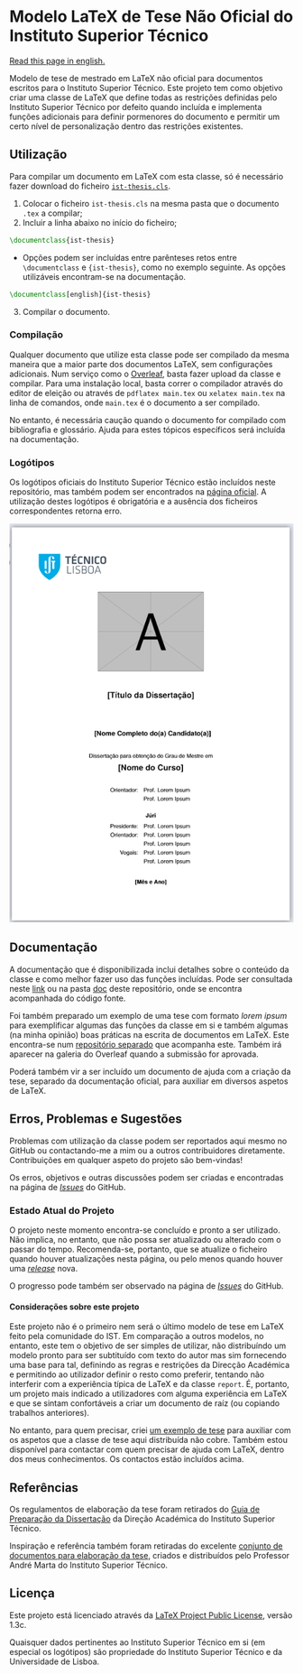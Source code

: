 # Modelo LaTeX de Tese Não Oficial do Instituto Superior Técnico

[Read this page in english.](README_EN.md)

Modelo de tese de mestrado em LaTeX não oficial para documentos escritos para o Instituto Superior Técnico. Este projeto tem como objetivo criar uma classe de LaTeX que define todas as restrições definidas pelo Instituto Superior Técnico por defeito quando incluída e implementa funções adicionais para definir pormenores do documento e permitir um certo nível de personalização dentro das restrições existentes.

## Utilização

Para compilar um documento em LaTeX com esta classe, só é necessário fazer download do ficheiro [`ist-thesis.cls`](https://github.com/ekspek/ist-thesis/releases/download/v1.1.0/ist-thesis.cls).
1. Colocar o ficheiro `ist-thesis.cls` na mesma pasta que o documento `.tex` a compilar;
2. Incluir a linha abaixo no início do ficheiro;
```tex
\documentclass{ist-thesis}
```
   - Opções podem ser incluídas entre parênteses retos entre `\documentclass` e `{ist-thesis}`, como no exemplo seguinte. As opções utilizáveis encontram-se na documentação.
```tex
\documentclass[english]{ist-thesis}
```
3. Compilar o documento.

### Compilação

Qualquer documento que utilize esta classe pode ser compilado da mesma maneira que a maior parte dos documentos LaTeX, sem configurações adicionais. Num serviço como o [Overleaf](https://www.overleaf.com/ "Overleaf"), basta fazer upload da classe e compilar. Para uma instalação local, basta correr o compilador através do editor de eleição ou através de `pdflatex main.tex` ou `xelatex main.tex` na linha de comandos, onde `main.tex` é o documento a ser compilado.

No entanto, é necessária caução quando o documento for compilado com bibliografia e glossário. Ajuda para estes tópicos específicos será incluída na documentação.

### Logótipos

Os logótipos oficiais do Instituto Superior Técnico estão incluídos neste repositório, mas também podem ser encontrados na [página oficial](https://tecnico.ulisboa.pt/pt/sobre-o-tecnico/institucional/logo-e-manual-de-identidade/). A utilização destes logótipos é obrigatória e a ausência dos ficheiros correspondentes retorna erro.

![Imagem da capa da tese de exemplo](./cover.png)

## Documentação

A documentação que é disponibilizada inclui detalhes sobre o conteúdo da classe e como melhor fazer uso das funções incluídas. Pode ser consultada neste [link](doc/doc.pdf) ou na pasta [doc](doc/) deste repositório, onde se encontra acompanhada do código fonte.

Foi também preparado um exemplo de uma tese com formato *lorem ipsum* para exemplificar algumas das funções da classe em si e também algumas (na minha opinião) boas práticas na escrita de documentos em LaTeX. Este encontra-se num [repositório separado](https://github.com/ekspek/ist-thesis-template) que acompanha este. Também irá aparecer na galeria do Overleaf quando a submissão for aprovada.

Poderá também vir a ser incluído um documento de ajuda com a criação da tese, separado da documentação oficial, para auxiliar em diversos aspetos de LaTeX.

## Erros, Problemas e Sugestões

Problemas com utilização da classe podem ser reportados aqui mesmo no GitHub ou contactando-me a mim ou a outros contribuidores diretamente. Contribuições em qualquer aspeto do projeto são bem-vindas!

Os erros, objetivos e outras discussões podem ser criadas e encontradas na página de [*Issues*](https://github.com/ekspek/ist-thesis/issues) do GitHub.

### Estado Atual do Projeto

O projeto neste momento encontra-se concluído e pronto a ser utilizado. Não implica, no entanto, que não possa ser atualizado ou alterado com o passar do tempo. Recomenda-se, portanto, que se atualize o ficheiro quando houver atualizações nesta página, ou pelo menos quando houver uma [*release*](https://github.com/ekspek/ist-thesis/releases) nova.

O progresso pode também ser observado na página de [*Issues*](https://github.com/ekspek/ist-thesis/issues) do GitHub.

#### Considerações sobre este projeto

Este projeto não é o primeiro nem será o último modelo de tese em LaTeX feito pela comunidade do IST. Em comparação a outros modelos, no entanto, este tem o objetivo de ser simples de utilizar, não distribuíndo um modelo pronto para ser subtituído com texto do autor mas sim fornecendo uma base para tal, definindo as regras e restrições da Direcção Académica e permitindo ao utilizador definir o resto como preferir, tentando não interferir com a experiência típica de LaTeX e da classe `report`. É, portanto, um projeto mais indicado a utilizadores com alguma experiência em LaTeX e que se sintam confortáveis a criar um documento de raíz (ou copiando trabalhos anteriores).

No entanto, para quem precisar, criei [um exemplo de tese](https://github.com/ekspek/ist-thesis-template) para auxiliar com os aspetos que a classe de tese aqui distribuída não cobre. Também estou disponível para contactar com quem precisar de ajuda com LaTeX, dentro dos meus conhecimentos. Os contactos estão incluídos acima.

## Referências

Os regulamentos de elaboração da tese foram retirados do [Guia de Preparação da Dissertação](https://academica.tecnico.ulisboa.pt/files/sites/54/guia-de-preparacao-da-dissertacao-1516.pdf "Guia de Preparação da Dissertação") da Direção Académica do Instituto Superior Técnico.

Inspiração e referência também foram retiradas do excelente [conjunto de documentos para elaboração da tese](https://fenix.tecnico.ulisboa.pt/homepage/ist31052/documentos-para-elaboracao-da-tese), criados e distribuídos pelo Professor André Marta do Instituto Superior Técnico.

## Licença

Este projeto está licenciado através da [LaTeX Project Public License](https://www.latex-project.org/lppl/), versão 1.3c.

Quaisquer dados pertinentes ao Instituto Superior Técnico em si (em especial os logótipos) são propriedade do Instituto Superior Técnico e da Universidade de Lisboa.

